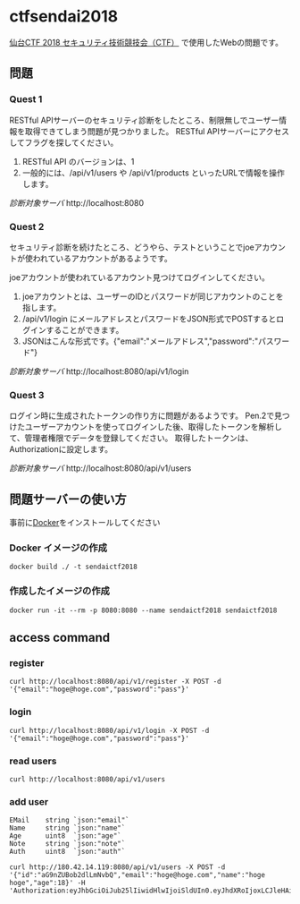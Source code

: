 # ctfsendai2018

[仙台CTF 2018 セキュリティ技術競技会（CTF）](https://www.sendai-ctf.org/event/ctf2018-security-kaisaiyoko-2/) で使用したWebの問題です。

## 問題

### Quest 1

RESTful APIサーバーのセキュリティ診断をしたところ、制限無しでユーザー情報を取得できてしまう問題が見つかりました。
RESTful APIサーバーにアクセスしてフラグを探してください。

  1. RESTful API のバージョンは、1
  2. 一般的には、/api/v1/users や /api/v1/products といったURLで情報を操作します。

*診断対象サーバ*
http://localhost:8080

### Quest 2

セキュリティ診断を続けたところ、どうやら、テストということでjoeアカウントが使われているアカウントがあるようです。

joeアカウントが使われているアカウント見つけてログインしてください。

  1. joeアカウントとは、ユーザーのIDとパスワードが同じアカウントのことを指します。
  2. /api/v1/login にメールアドレスとパスワードをJSON形式でPOSTするとログインすることができます。
  3. JSONはこんな形式です。{"email":"メールアドレス","password":"パスワード"}

*診断対象サーバ*
http://localhost:8080/api/v1/login

### Quest 3

ログイン時に生成されたトークンの作り方に問題があるようです。
Pen.2で見つけたユーザーアカウントを使ってログインした後、取得したトークンを解析して、管理者権限でデータを登録してください。
取得したトークンは、Authorizationに設定します。

*診断対象サーバ*
http://localhost:8080/api/v1/users

## 問題サーバーの使い方

事前に[Docker](https://www.docker.com/products/docker-desktop)をインストールしてください

### Docker イメージの作成

```
docker build ./ -t sendaictf2018
```

### 作成したイメージの作成

```
docker run -it --rm -p 8080:8080 --name sendaictf2018 sendaictf2018
```

## access command

### register

```
curl http://localhost:8080/api/v1/register -X POST -d '{"email":"hoge@hoge.com","password":"pass"}'
```

### login

```
curl http://localhost:8080/api/v1/login -X POST -d '{"email":"hoge@hoge.com","password":"pass"}'
```

### read users

```
curl http://localhost:8080/api/v1/users
```

### add user

	EMail    string `json:"email"`
	Name     string `json:"name"`
	Age      uint8  `json:"age"`
	Note     string `json:"note"`
	Auth     uint8  `json:"auth"`

```
curl http://180.42.14.119:8080/api/v1/users -X POST -d '{"id":"aG9nZUBob2dlLmNvbQ","email":"hoge@hoge.com","name":"hoge hoge","age":18}' -H 'Authorization:eyJhbGciOiJub25lIiwidHlwIjoiSldUIn0.eyJhdXRoIjoxLCJleHAiOjE5MjQ5NTIzOTksInVzZXIiOiJLb21hdHN1TW9yaXRvbW8ifeKAiw.'
```
